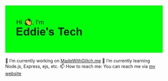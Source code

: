 ![](header.png)

<!--
**EddiesTech/EddiesTech** is a ✨ _special_ ✨ repository because its `README.md` (this file) appears on your GitHub profile.
-->
🔭 I’m currently working on [MadeWithGlitch.me](https://madewithglitch.me)
🌱 I’m currently learning Node.js, Express, ejs, etc.
📫 How to reach me: You can reach me via [my website](https://eddiestech.co.uk/contact)
